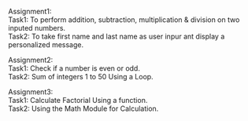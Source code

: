 Assignment1:  
    Task1: To perform addition, subtraction, multiplication & division on two inputed numbers.  
    Task2: To take first name and last name as user inpur ant display a personalized message.  

Assignment2:  
    Task1: Check if a number is even or odd.  
    Task2: Sum of integers 1 to 50 Using a Loop.  

Assignment3:  
    Task1: Calculate Factorial Using a function.  
    Task2: Using the Math Module for Calculation.  